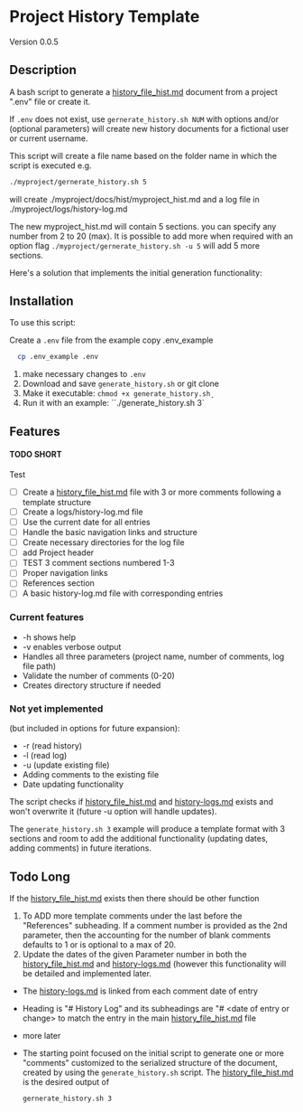 # Project History Template

Version 0.0.5

## Description

A bash script to generate a [history_file_hist.md](docs/hist/history_file_hist.md) document from a project ".env" file or create it.

If `.env` does not exist, use `gernerate_history.sh NUM` with options and/or (optional parameters) will create new history documents for a fictional user or current username.

This script will create a file name based on the folder name in which the script is executed e.g.

```bash
./myproject/gernerate_history.sh 5
```

will create ./myproject/docs/hist/myproject_hist.md and a log file in ./myproject/logs/history-log.md

The new myproject_hist.md will contain 5 sections. you can specify any number from 2 to 20 (max). It is possible to add more when required with an option flag `./myproject/gernerate_history.sh -u 5` will add 5 more sections.

Here's a solution that implements the initial generation functionality:

## Installation

To use this script:

Create a `.env` file from the example copy .env_example

```bash
  cp .env_example .env
```

1. make necessary changes to `.env`
2. Download and save `generate_history.sh` or git clone
3. Make it executable: `chmod +x generate_history.sh¸`
4. Run it with an example: ``./generate_history.sh 3`

## Features

#### TODO SHORT

Test

- [ ] Create a [history_file_hist.md](docs/hist/history_file_hist.md) file with 3 or more comments following a template structure
- [ ] Create a logs/history-log.md file
- [ ] Use the current date for all entries
- [ ] Handle the basic navigation links and structure
- [ ] Create necessary directories for the log file
- [ ] add Project header
- [ ] TEST 3 comment sections numbered 1-3
- [ ] Proper navigation links
- [ ] References section
- [ ] A basic history-log.md file with corresponding entries

### Current features

- -h shows help
- -v enables verbose output
- Handles all three parameters (project name, number of comments, log file path)
- Validate the number of comments (0-20)
- Creates directory structure if needed

### Not yet implemented

(but included in options for future expansion):

- -r (read history)
- -l (read log)
- -u (update existing file)
- Adding comments to the existing file
- Date updating functionality

The script checks if [history_file_hist.md](docs/history_file_hist.md) and [history-logs.md](logs/history-log.md) exists and won't overwrite it (future -u option will handle updates). 

The `generate_history.sh 3` example will produce a template format with 3 sections and room to add the additional functionality (updating dates, adding comments) in future iterations.

## Todo Long

If the [history_file_hist.md](docs/hist/history_file_hist.md) exists then there should be other function

1. To ADD more template comments under the last before the "References" subheading. If a comment number is provided as the 2nd parameter, then the accounting for the number of blank comments defaults to 1 or is optional to a max of 20.
2. Update the dates of the given Parameter number in both the [history_file_hist.md](docs/hist/history_file_hist.md) and [history-logs.md](logs/history-log.md) (however this functionality will be detailed and implemented later.

- The [history-logs.md](logs/history-log.md) is linked from each comment date of entry

- Heading is "# History Log" and its subheadings are "# \<date of entry or change> to match the entry in the main [history_file_hist.md](docs/hist/history_file_hist.md) file

- more later

- The starting point focused on the initial script to generate one or more "comments" customized to the serialized structure of the document, created by using the `generate_history.sh` script. 
  The [history_file_hist.md](docs/hist/history_file_hist.md) is the desired output of

  ```bash
  gernerate_history.sh 3
  ```
